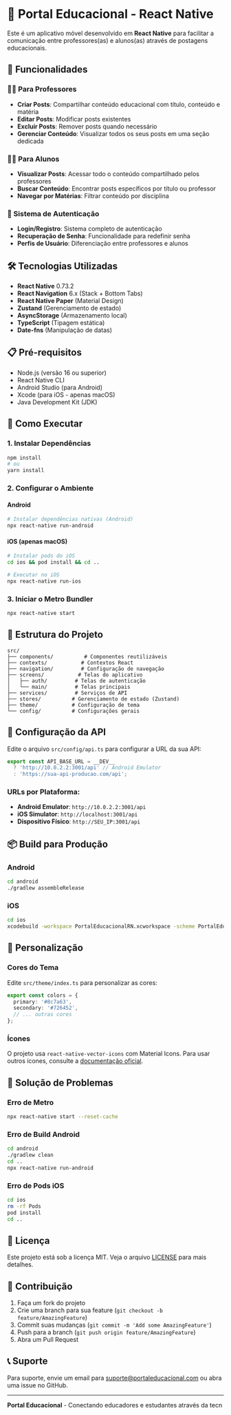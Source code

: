 # 📱 Portal Educacional - React Native

Este é um aplicativo móvel desenvolvido em **React Native** para facilitar a comunicação entre professores(as) e alunos(as) através de postagens educacionais.

## 🚀 Funcionalidades

### 👨‍🏫 Para Professores
- **Criar Posts**: Compartilhar conteúdo educacional com título, conteúdo e matéria
- **Editar Posts**: Modificar posts existentes
- **Excluir Posts**: Remover posts quando necessário
- **Gerenciar Conteúdo**: Visualizar todos os seus posts em uma seção dedicada

### 👩‍🎓 Para Alunos
- **Visualizar Posts**: Acessar todo o conteúdo compartilhado pelos professores
- **Buscar Conteúdo**: Encontrar posts específicos por título ou professor
- **Navegar por Matérias**: Filtrar conteúdo por disciplina

### 🔐 Sistema de Autenticação
- **Login/Registro**: Sistema completo de autenticação
- **Recuperação de Senha**: Funcionalidade para redefinir senha
- **Perfis de Usuário**: Diferenciação entre professores e alunos

## 🛠️ Tecnologias Utilizadas

- **React Native** 0.73.2
- **React Navigation** 6.x (Stack + Bottom Tabs)
- **React Native Paper** (Material Design)
- **Zustand** (Gerenciamento de estado)
- **AsyncStorage** (Armazenamento local)
- **TypeScript** (Tipagem estática)
- **Date-fns** (Manipulação de datas)

## 📋 Pré-requisitos

- Node.js (versão 16 ou superior)
- React Native CLI
- Android Studio (para Android)
- Xcode (para iOS - apenas macOS)
- Java Development Kit (JDK)

## 🚀 Como Executar

### 1. Instalar Dependências

```bash
npm install
# ou
yarn install
```

### 2. Configurar o Ambiente

#### Android
```bash
# Instalar dependências nativas (Android)
npx react-native run-android
```

#### iOS (apenas macOS)
```bash
# Instalar pods do iOS
cd ios && pod install && cd ..

# Executar no iOS
npx react-native run-ios
```

### 3. Iniciar o Metro Bundler

```bash
npx react-native start
```

## 📱 Estrutura do Projeto

```
src/
├── components/          # Componentes reutilizáveis
├── contexts/           # Contextos React
├── navigation/         # Configuração de navegação
├── screens/           # Telas do aplicativo
│   ├── auth/         # Telas de autenticação
│   └── main/         # Telas principais
├── services/         # Serviços de API
├── stores/          # Gerenciamento de estado (Zustand)
├── theme/           # Configuração de tema
└── config/          # Configurações gerais
```

## 🔧 Configuração da API

Edite o arquivo `src/config/api.ts` para configurar a URL da sua API:

```typescript
export const API_BASE_URL = __DEV__ 
  ? 'http://10.0.2.2:3001/api' // Android Emulator
  : 'https://sua-api-producao.com/api';
```

### URLs por Plataforma:
- **Android Emulator**: `http://10.0.2.2:3001/api`
- **iOS Simulator**: `http://localhost:3001/api`
- **Dispositivo Físico**: `http://SEU_IP:3001/api`

## 📦 Build para Produção

### Android
```bash
cd android
./gradlew assembleRelease
```

### iOS
```bash
cd ios
xcodebuild -workspace PortalEducacionalRN.xcworkspace -scheme PortalEducacionalRN -configuration Release -destination generic/platform=iOS -archivePath PortalEducacionalRN.xcarchive archive
```

## 🎨 Personalização

### Cores do Tema
Edite `src/theme/index.ts` para personalizar as cores:

```typescript
export const colors = {
  primary: '#8c7a63',
  secondary: '#726452',
  // ... outras cores
};
```

### Ícones
O projeto usa `react-native-vector-icons` com Material Icons. Para usar outros ícones, consulte a [documentação oficial](https://github.com/oblador/react-native-vector-icons).

## 🐛 Solução de Problemas

### Erro de Metro
```bash
npx react-native start --reset-cache
```

### Erro de Build Android
```bash
cd android
./gradlew clean
cd ..
npx react-native run-android
```

### Erro de Pods iOS
```bash
cd ios
rm -rf Pods
pod install
cd ..
```

## 📄 Licença

Este projeto está sob a licença MIT. Veja o arquivo [LICENSE](LICENSE) para mais detalhes.

## 🤝 Contribuição

1. Faça um fork do projeto
2. Crie uma branch para sua feature (`git checkout -b feature/AmazingFeature`)
3. Commit suas mudanças (`git commit -m 'Add some AmazingFeature'`)
4. Push para a branch (`git push origin feature/AmazingFeature`)
5. Abra um Pull Request

## 📞 Suporte

Para suporte, envie um email para suporte@portaleducacional.com ou abra uma issue no GitHub.

---

**Portal Educacional** - Conectando educadores e estudantes através da tecn